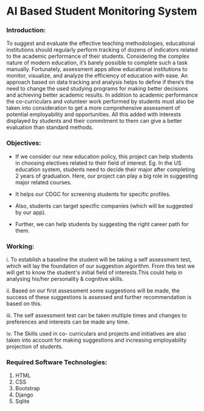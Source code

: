 # AI Based Student Monitoring System<br />

### Introduction:<br />

To suggest and evaluate the effective teaching methodologies, educational institutions should
regularly perform tracking of dozens of indicators related to the academic performance of their
students. Considering the complex nature of modern education, it’s barely possible to complete
such a task manually. Fortunately, assessment apps allow educational institutions to monitor,
visualize, and analyze the efficiency of education with ease. An approach based on data
tracking and analysis helps to define if there’s the need to change the used studying programs
for making better decisions and achieving better academic results. In addition to academic
performance the co-curriculars and volunteer work performed by students must also be taken
into consideration to get a more comprehensive assessment of potential employability and
opportunities. All this added with interests displayed by students and their commitment to them
can give a better evaluation than standard methods.

### Objectives: <br />

* If we consider our new education policy, this project can help students in choosing
electives related to their field of interest. Eg. In the US education system, students need
to decide their major after completing 2 years of graduation. Here, our project can play a
big role in suggesting major related courses.<br/>

* It helps our CDGC for screening students for specific profiles.<br/>

* Also, students can target specific companies (which will be suggested by our app).<br/>

* Further, we can help students by suggesting the right career path for them.<br/>


### Working:<br />

i. To establish a baseline the student will be taking a self assessment test, which will lay
   the foundation of our suggestion algorithm. From this test we will get to know the
   student's initial field of interests.This could help in analysing his/her personality &
   cognitive skills. <br />

ii. Based on our first assessment some suggestions will be made, the success of these
suggestions is assessed and further recommendation is based on this. <br />

iii. The self assessment test can be taken multiple times and changes to preferences and
interests can be made any time. <br />

iv. The Skills used in co- curriculars and projects and initiatives are also taken into account
for making suggestions and increasing employability projection of students.<br />

### Required Software Technologies:<br />
1. HTML
2. CSS
3. Bootstrap
4. Django
5. Sqlite

